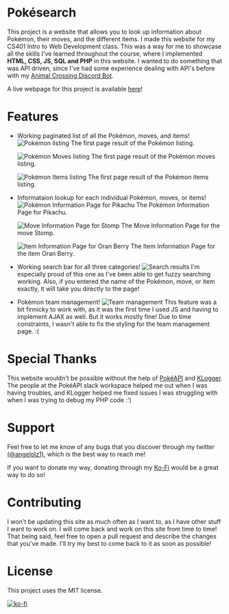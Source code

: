 # Pokésearch
This project is a website that allows you to look up information about Pokémon, their moves, and the different items. I made this website for my CS401 Intro to Web Development class. This was a way for me to showcase all the skills I've learned throughout the course, where I implemented **HTML, CSS, JS, SQL and PHP** in this website. I wanted to do something that was API driven, since I've had some experience dealing with API's before with my [Animal Crossing Discord Bot](https://top.gg/bot/701038771776520222).

A live webpage for this project is available [here](https://www.pokesearch.org/)!

# Features
- Working paginated list of all the Pokémon, moves, and items!
    ![Pokémon listing](https://i.imgur.com/vSyxmVN.png)
    The first page result of the Pokémon listing.
    
    ![Pokémon Moves listing](https://i.imgur.com/m9dHQ2l.png)
    The first page result of the Pokémon moves listing.

    ![Pokémon Items listing](https://i.imgur.com/dDYSSml.png)
    The first page result of the Pokémon items listing.
    
- Informataion lookup for each individual Pokémon, moves, or items!
    ![Pokémon Information Page for Pikachu](https://i.imgur.com/vSyxmVN.png)
    The Pokémon Information Page for Pikachu.
    
    ![Move Information Page for Stomp](https://i.imgur.com/m9dHQ2l.png)
    The Move Information Page for the move Stomp.

    ![Item Information Page for Oran Berry](https://i.imgur.com/dDYSSml.png)
    The Item Information Page for the item Oran Berry.

- Working search bar for all three categories!
    ![Search results](https://i.imgur.com/OkQ0h9O.png)
    I'm especially proud of this one as I've been able to get fuzzy searching working. Also, if you entered the name of the Pokémon, move, or item exactly, it will take you directly to the page!

- Pokémon team management!
    ![Team management](https://i.imgur.com/nM4t8I3.png)
    This feature was a bit finnicky to work with, as it was the first time I used JS and having to implement AJAX as well. But it works mostly fine! Due to time constraints, I wasn't able to fix the styling for the team management page. :(

# Special Thanks
This website wouldn't be possible without the help of [PokéAPI](https://pokeapi.co/) and [KLogger](https://github.com/katzgrau/KLogger). The people at the PokéAPI slack workspace helped me out when I was having troubles, and KLogger helped me fixed issues I was struggling with when I was trying to debug my PHP code :')

# Support
Feel free to let me know of any bugs that you discover through my twitter [(@angelolz1)](https://twitter.com/angelolz1), which is the best way to reach me!

If you want to donate my way, donating through my [Ko-Fi](https://ko-fi.com/angelolz) would be a great way to do so!

# Contributing
I won't be updating this site as much often as I want to, as I have other stuff I want to work on. I will come back and work on this site from time to time! That being said, feel free to open a pull request and describe the changes that you've made. I'll try my best to come back to it as soon as possible!

# License
This project uses the MIT license.

[![ko-fi](https://ko-fi.com/img/githubbutton_sm.svg)](https://ko-fi.com/T6T61FBQB)
